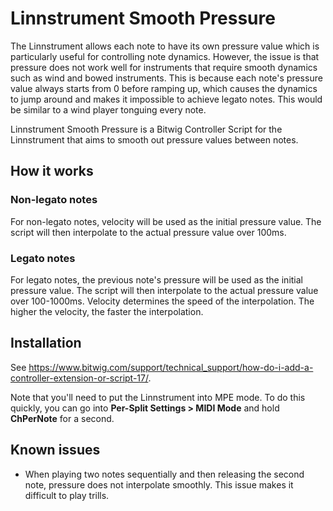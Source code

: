 # Linnstrument Smooth Pressure

The Linnstrument allows each note to have its own pressure value which is particularly useful for controlling note dynamics. However, the issue is that pressure does not work well for instruments that require smooth dynamics such as wind and bowed instruments. This is because each note's pressure value always starts from 0 before ramping up, which causes the dynamics to jump around and makes it impossible to achieve legato notes. This would be similar to a wind player tonguing every note.

Linnstrument Smooth Pressure is a Bitwig Controller Script for the Linnstrument that aims to smooth out pressure values between notes.

## How it works

### Non-legato notes

For non-legato notes, velocity will be used as the initial pressure value. The script will then interpolate to the actual pressure value over 100ms.

### Legato notes

For legato notes, the previous note's pressure will be used as the initial pressure value. The script will then interpolate to the actual pressure value over 100-1000ms. Velocity determines the speed of the interpolation. The higher the velocity, the faster the interpolation.

## Installation

See https://www.bitwig.com/support/technical_support/how-do-i-add-a-controller-extension-or-script-17/.

Note that you'll need to put the Linnstrument into MPE mode. To do this quickly, you can go into **Per-Split Settings > MIDI Mode** and hold **ChPerNote** for a second.

## Known issues

- When playing two notes sequentially and then releasing the second note, pressure does not interpolate smoothly. This issue makes it difficult to play trills.